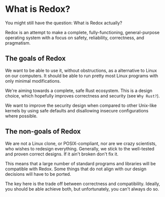 What is Redox?
==============

You might still have the question: What is Redox actually?

Redox is an attempt to make a complete, fully-functioning, general-purpose operating system with a focus on safety, reliability, correctness, and pragmatism.

The goals of Redox
------------------

We want to be able to use it, without obstructions, as a alternative to Linux on our computers. It should be able to run pretty most Linux programs with only minimal modifications.

We're aiming towards a complete, safe Rust ecosystem. This is a design choice, which hopefully improves correctness and security (see `Why Rust?`).

We want to improve the security design when compared to other Unix-like kernels by using safe defaults and disallowing insecure configurations where possible.

The non-goals of Redox
----------------------

We are not a Linux clone, or POSIX-compliant, nor are we crazy scientists, who wishes to redesign everything. Generally, we stick to the well-tested and proven correct designs. If it ain't broken don't fix it.

This means that a large number of standard programs and libraries will be compatible with Redox. Some things that do not align with our design decisions will have to be ported.

The key here is the trade off between correctness and compatibility. Ideally, you should be able achieve both, but unfortunately, you can't always do so.
